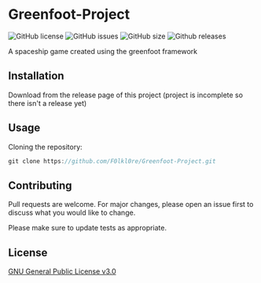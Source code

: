 # Greenfoot-Project
![GitHub license](https://img.shields.io/github/license/F0lkl0re/Greenfoot-Project.svg)
![GitHub issues](https://img.shields.io/github/issues/F0lkl0re/Greenfoot-Project)
![GitHub size](https://img.shields.io/github/repo-size/F0lkl0re/Greenfoot-Project)
![Github releases](https://img.shields.io/github/v/release/F0lkl0re/Greenfoot-Project?include_prereleases)

A spaceship game created using the greenfoot framework

## Installation

Download from the release page of this project (project is incomplete so there isn't a release yet)

## Usage

Cloning the repository:

```java
git clone https://github.com/F0lkl0re/Greenfoot-Project.git
```

## Contributing
Pull requests are welcome. For major changes, please open an issue first to discuss what you would like to change.

Please make sure to update tests as appropriate.

## License
[GNU General Public License v3.0](https://choosealicense.com/licenses/gpl-3.0/)

